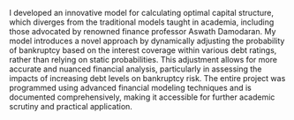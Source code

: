 I developed an innovative model for calculating optimal capital structure, which diverges from the traditional models taught in academia, including those advocated by renowned finance professor Aswath Damodaran. My model introduces a novel approach by dynamically adjusting the probability of bankruptcy based on the interest coverage within various debt ratings, rather than relying on static probabilities. This adjustment allows for more accurate and nuanced financial analysis, particularly in assessing the impacts of increasing debt levels on bankruptcy risk. The entire project was programmed using advanced financial modeling techniques and is documented comprehensively, making it accessible for further academic scrutiny and practical application. 
